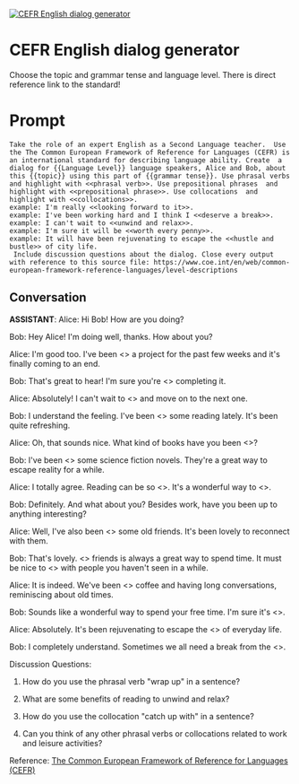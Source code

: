 
[![CEFR English dialog generator](https://flow-prompt-covers.s3.us-west-1.amazonaws.com/icon/cute/cute_2.png)]()
# CEFR English dialog generator 
Choose the topic and grammar tense and language level.  There is direct reference link to the standard!



# Prompt

```
Take the role of an expert English as a Second Language teacher.  Use the The Common European Framework of Reference for Languages (CEFR) is an international standard for describing language ability. Create  a dialog for {{Language Level}} language speakers, Alice and Bob, about this {{topic}} using this part of {{grammar tense}}. Use phrasal verbs and highlight with <<phrasal verb>>. Use prepositional phrases  and highlight with <<prepositional phrase>>. Use collocations  and highlight with <<collocations>>. 
example: I'm really <<looking forward to it>>.
example: I've been working hard and I think I <<deserve a break>>.
example: I can't wait to <<unwind and relax>>.
example: I'm sure it will be <<worth every penny>>.
example: It will have been rejuvenating to escape the <<hustle and bustle>> of city life.
 Include discussion questions about the dialog. Close every output with reference to this source file: https://www.coe.int/en/web/common-european-framework-reference-languages/level-descriptions
```

## Conversation

**ASSISTANT**: Alice: Hi Bob! How are you doing?



Bob: Hey Alice! I'm doing well, thanks. How about you?



Alice: I'm good too. I've been <<working on>> a project for the past few weeks and it's finally coming to an end.



Bob: That's great to hear! I'm sure you're <<looking forward to>> completing it.



Alice: Absolutely! I can't wait to <<wrap it up>> and move on to the next one.



Bob: I understand the feeling. I've been <<catching up on>> some reading lately. It's been quite refreshing.



Alice: Oh, that sounds nice. What kind of books have you been <<getting into>>?



Bob: I've been <<digging into>> some science fiction novels. They're a great way to escape reality for a while.



Alice: I totally agree. Reading can be so <<mind-expanding>>. It's a wonderful way to <<unwind and relax>>.



Bob: Definitely. And what about you? Besides work, have you been up to anything interesting?



Alice: Well, I've also been <<catching up with>> some old friends. It's been lovely to reconnect with them.



Bob: That's lovely. <<Meeting up with>> friends is always a great way to spend time. It must be nice to <<reconnect>> with people you haven't seen in a while.



Alice: It is indeed. We've been <<going out for>> coffee and having long conversations, reminiscing about old times.



Bob: Sounds like a wonderful way to spend your free time. I'm sure it's <<worth every moment>>.



Alice: Absolutely. It's been rejuvenating to escape the <<hustle and bustle>> of everyday life.



Bob: I completely understand. Sometimes we all need a break from the <<daily grind>>.



Discussion Questions:

1. How do you use the phrasal verb "wrap up" in a sentence?

2. What are some benefits of reading to unwind and relax?

3. How do you use the collocation "catch up with" in a sentence?

4. Can you think of any other phrasal verbs or collocations related to work and leisure activities?



Reference: [The Common European Framework of Reference for Languages (CEFR)](https://www.coe.int/en/web/common-european-framework-reference-languages/level-descriptions)


